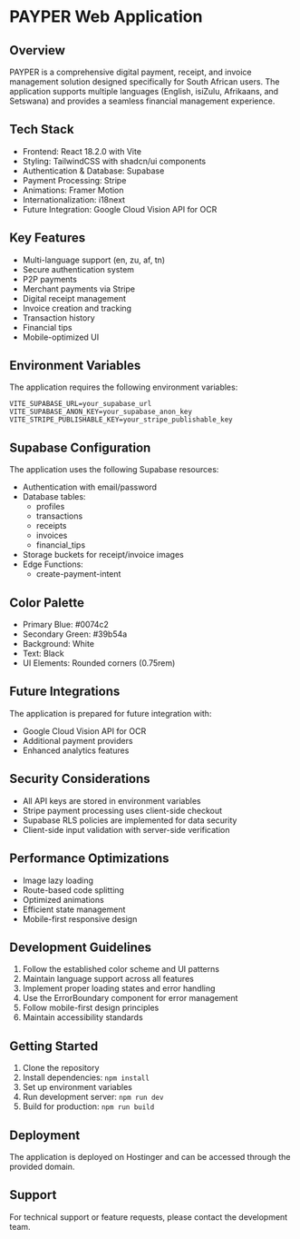 
# PAYPER Web Application

## Overview
PAYPER is a comprehensive digital payment, receipt, and invoice management solution designed specifically for South African users. The application supports multiple languages (English, isiZulu, Afrikaans, and Setswana) and provides a seamless financial management experience.

## Tech Stack
- Frontend: React 18.2.0 with Vite
- Styling: TailwindCSS with shadcn/ui components
- Authentication & Database: Supabase
- Payment Processing: Stripe
- Animations: Framer Motion
- Internationalization: i18next
- Future Integration: Google Cloud Vision API for OCR

## Key Features
- Multi-language support (en, zu, af, tn)
- Secure authentication system
- P2P payments
- Merchant payments via Stripe
- Digital receipt management
- Invoice creation and tracking
- Transaction history
- Financial tips
- Mobile-optimized UI

## Environment Variables
The application requires the following environment variables:
```env
VITE_SUPABASE_URL=your_supabase_url
VITE_SUPABASE_ANON_KEY=your_supabase_anon_key
VITE_STRIPE_PUBLISHABLE_KEY=your_stripe_publishable_key
```

## Supabase Configuration
The application uses the following Supabase resources:
- Authentication with email/password
- Database tables:
  - profiles
  - transactions
  - receipts
  - invoices
  - financial_tips
- Storage buckets for receipt/invoice images
- Edge Functions:
  - create-payment-intent

## Color Palette
- Primary Blue: #0074c2
- Secondary Green: #39b54a
- Background: White
- Text: Black
- UI Elements: Rounded corners (0.75rem)

## Future Integrations
The application is prepared for future integration with:
- Google Cloud Vision API for OCR
- Additional payment providers
- Enhanced analytics features

## Security Considerations
- All API keys are stored in environment variables
- Stripe payment processing uses client-side checkout
- Supabase RLS policies are implemented for data security
- Client-side input validation with server-side verification

## Performance Optimizations
- Image lazy loading
- Route-based code splitting
- Optimized animations
- Efficient state management
- Mobile-first responsive design

## Development Guidelines
1. Follow the established color scheme and UI patterns
2. Maintain language support across all features
3. Implement proper loading states and error handling
4. Use the ErrorBoundary component for error management
5. Follow mobile-first design principles
6. Maintain accessibility standards

## Getting Started
1. Clone the repository
2. Install dependencies: `npm install`
3. Set up environment variables
4. Run development server: `npm run dev`
5. Build for production: `npm run build`

## Deployment
The application is deployed on Hostinger and can be accessed through the provided domain.

## Support
For technical support or feature requests, please contact the development team.
